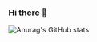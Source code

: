 ### Hi there 👋

![Anurag's GitHub stats](https://github-readme-stats.vercel.app/api?username=appy79&show_icons=true&theme=radical)
